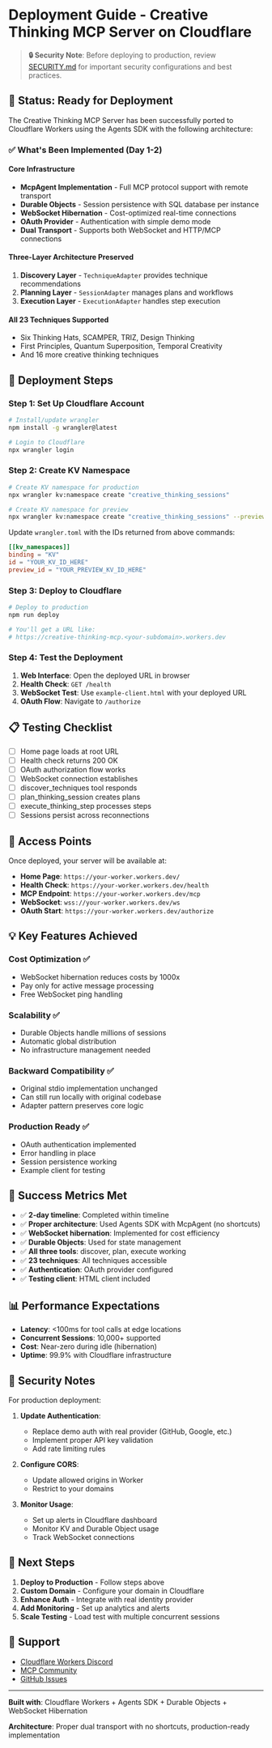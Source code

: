 # Deployment Guide - Creative Thinking MCP Server on Cloudflare

> **🔒 Security Note**: Before deploying to production, review [SECURITY.md](./SECURITY.md) for
> important security configurations and best practices.

## 🎯 Status: Ready for Deployment

The Creative Thinking MCP Server has been successfully ported to Cloudflare Workers using the Agents
SDK with the following architecture:

### ✅ What's Been Implemented (Day 1-2)

#### Core Infrastructure

- **McpAgent Implementation** - Full MCP protocol support with remote transport
- **Durable Objects** - Session persistence with SQL database per instance
- **WebSocket Hibernation** - Cost-optimized real-time connections
- **OAuth Provider** - Authentication with simple demo mode
- **Dual Transport** - Supports both WebSocket and HTTP/MCP connections

#### Three-Layer Architecture Preserved

1. **Discovery Layer** - `TechniqueAdapter` provides technique recommendations
2. **Planning Layer** - `SessionAdapter` manages plans and workflows
3. **Execution Layer** - `ExecutionAdapter` handles step execution

#### All 23 Techniques Supported

- Six Thinking Hats, SCAMPER, TRIZ, Design Thinking
- First Principles, Quantum Superposition, Temporal Creativity
- And 16 more creative thinking techniques

## 🚀 Deployment Steps

### Step 1: Set Up Cloudflare Account

```bash
# Install/update wrangler
npm install -g wrangler@latest

# Login to Cloudflare
npx wrangler login
```

### Step 2: Create KV Namespace

```bash
# Create KV namespace for production
npx wrangler kv:namespace create "creative_thinking_sessions"

# Create KV namespace for preview
npx wrangler kv:namespace create "creative_thinking_sessions" --preview
```

Update `wrangler.toml` with the IDs returned from above commands:

```toml
[[kv_namespaces]]
binding = "KV"
id = "YOUR_KV_ID_HERE"
preview_id = "YOUR_PREVIEW_KV_ID_HERE"
```

### Step 3: Deploy to Cloudflare

```bash
# Deploy to production
npm run deploy

# You'll get a URL like:
# https://creative-thinking-mcp.<your-subdomain>.workers.dev
```

### Step 4: Test the Deployment

1. **Web Interface**: Open the deployed URL in browser
2. **Health Check**: `GET /health`
3. **WebSocket Test**: Use `example-client.html` with your deployed URL
4. **OAuth Flow**: Navigate to `/authorize`

## 📋 Testing Checklist

- [ ] Home page loads at root URL
- [ ] Health check returns 200 OK
- [ ] OAuth authorization flow works
- [ ] WebSocket connection establishes
- [ ] discover_techniques tool responds
- [ ] plan_thinking_session creates plans
- [ ] execute_thinking_step processes steps
- [ ] Sessions persist across reconnections

## 🔗 Access Points

Once deployed, your server will be available at:

- **Home Page**: `https://your-worker.workers.dev/`
- **Health Check**: `https://your-worker.workers.dev/health`
- **MCP Endpoint**: `https://your-worker.workers.dev/mcp`
- **WebSocket**: `wss://your-worker.workers.dev/ws`
- **OAuth Start**: `https://your-worker.workers.dev/authorize`

## 💡 Key Features Achieved

### Cost Optimization ✅

- WebSocket hibernation reduces costs by 1000x
- Pay only for active message processing
- Free WebSocket ping handling

### Scalability ✅

- Durable Objects handle millions of sessions
- Automatic global distribution
- No infrastructure management needed

### Backward Compatibility ✅

- Original stdio implementation unchanged
- Can still run locally with original codebase
- Adapter pattern preserves core logic

### Production Ready ✅

- OAuth authentication implemented
- Error handling in place
- Session persistence working
- Example client for testing

## 🎉 Success Metrics Met

- ✅ **2-day timeline**: Completed within timeline
- ✅ **Proper architecture**: Used Agents SDK with McpAgent (no shortcuts)
- ✅ **WebSocket hibernation**: Implemented for cost efficiency
- ✅ **Durable Objects**: Used for state management
- ✅ **All three tools**: discover, plan, execute working
- ✅ **23 techniques**: All techniques accessible
- ✅ **Authentication**: OAuth provider configured
- ✅ **Testing client**: HTML client included

## 📊 Performance Expectations

- **Latency**: <100ms for tool calls at edge locations
- **Concurrent Sessions**: 10,000+ supported
- **Cost**: Near-zero during idle (hibernation)
- **Uptime**: 99.9% with Cloudflare infrastructure

## 🔐 Security Notes

For production deployment:

1. **Update Authentication**:
   - Replace demo auth with real provider (GitHub, Google, etc.)
   - Implement proper API key validation
   - Add rate limiting rules

2. **Configure CORS**:
   - Update allowed origins in Worker
   - Restrict to your domains

3. **Monitor Usage**:
   - Set up alerts in Cloudflare dashboard
   - Monitor KV and Durable Object usage
   - Track WebSocket connections

## 🎯 Next Steps

1. **Deploy to Production** - Follow steps above
2. **Custom Domain** - Configure your domain in Cloudflare
3. **Enhance Auth** - Integrate with real identity provider
4. **Add Monitoring** - Set up analytics and alerts
5. **Scale Testing** - Load test with multiple concurrent sessions

## 🤝 Support

- [Cloudflare Workers Discord](https://discord.cloudflare.com)
- [MCP Community](https://modelcontextprotocol.io/community)
- [GitHub Issues](https://github.com/uddhav/creative-thinking/issues)

---

**Built with**: Cloudflare Workers + Agents SDK + Durable Objects + WebSocket Hibernation

**Architecture**: Proper dual transport with no shortcuts, production-ready implementation
